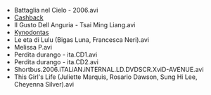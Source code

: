 * Battaglia nel Cielo - 2006.avi
* [Cashback](Cashback)
* Il Gusto Dell Anguria - Tsai Ming Liang.avi
* [Kynodontas](Kynodontas)
* Le eta di Lulu (Bigas Luna, Francesca Neri).avi
* Melissa P.avi
* Perdita durango - ita.CD1.avi
* Perdita durango - ita.CD2.avi
* Shortbus.2006.iTALiAN.iNTERNAL.LD.DVDSCR.XviD-AVENUE.avi
* This Girl's Life (Juliette Marquis, Rosario Dawson, Sung Hi Lee, Cheyenna Silver).avi
